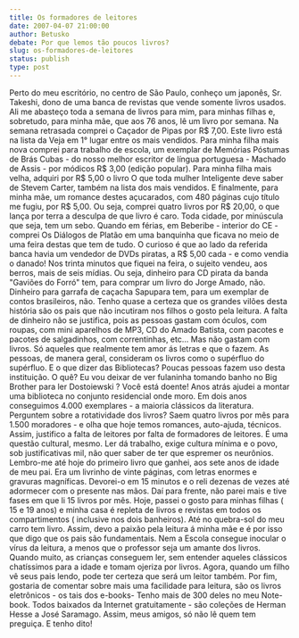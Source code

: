 ```yaml
---
title: Os formadores de leitores
date: 2007-04-07 21:00:00
author: Betusko
debate: Por que lemos tão poucos livros?
slug: os-formadores-de-leitores
status: publish 
type: post
---
```


Perto do meu escritório, no centro de São Paulo, conheço um japonês, Sr. Takeshi, dono de uma banca de revistas que vende somente livros usados. Ali me abasteço toda a semana de livros para mim, para minhas filhas e, sobretudo, para minha mãe, que aos 76 anos, lê um livro por semana. Na semana retrasada comprei o Caçador de Pipas por R$ 7,00. Este livro está na lista da Veja em 1° lugar entre os mais vendidos. Para minha filha mais nova comprei para trabalho de escola, um exemplar de Memórias Póstumas de Brás Cubas - do nosso melhor escritor de língua portuguesa - Machado de Assis - por módicos R$ 3,00 (edição popular). Para minha filha mais velha, adquiri por R$ 5,00 o livro O que toda mulher Inteligente deve saber de Stevem Carter, também na lista dos mais vendidos. E finalmente, para minha mãe, um romance destes açucarados, com 480 páginas cujo título me fugiu, por R$ 5,00. Ou seja, comprei quatro livros por R$ 20,00, o que lança por terra a desculpa de que livro é caro. Toda cidade, por minúscula que seja, tem um sebo. Quando em férias, em Beberibe - interior do CE - comprei Os Diálogos de Platão em uma banquinha que ficava no meio de uma feira destas que tem de tudo. O curioso é que ao lado da referida banca havia um vendedor de DVDs piratas, a R$ 5,00 cada - e como vendia o danado! Nos trinta minutos que fiquei na feira, o sujeito vendeu, aos berros, mais de seis mídias. Ou seja, dinheiro para CD pirata da banda "Gaviões do Forró" tem, para comprar um livro do Jorge Amado, não. Dinheiro para garrafa de caçacha Sapupara tem, para um exemplar de contos brasileiros, não. Tenho quase a certeza que os grandes vilões desta história são os pais que não incutiram nos filhos o gosto pela leitura. A falta de dinheiro não se justifica, pois as pessoas gastam com óculos, com roupas, com mini aparelhos de MP3, CD do Amado Batista, com pacotes e pacotes de salgadinhos, com correntinhas, etc... Mas não gastam com livros. Só aqueles que realmente tem amor ás letras e que o fazem. As pessoas, de manera geral, consideram os livros como o supérfluo do supérfluo. E o que dizer das Bibliotecas? Poucas pessoas fazem uso desta instituição. O quê? Eu vou deixar de ver fulaninha tomando banho no Big Brother para ler Dostoiewski ? Você está doente! Anos atrás ajudei a montar uma biblioteca no conjunto residencial onde moro. Em dois anos conseguimos 4.000 exemplares - a maioria clássicos da literatura. Perguntem sobre a rotatividade dos livros? Saem quatro livros por mês para 1.500 moradores - e olha que hoje temos romances, auto-ajuda, técnicos. Assim, justifico a falta de leitores por falta de formadores de leitores. É uma questão cultural, mesmo. Ler dá trabalho, exige cultura mínima e o povo, sob justificativas mil, não quer saber de ter que espremer os neurônios. Lembro-me até hoje do primeiro livro que ganhei, aos sete anos de idade de meu pai. Era um livrinho de vinte páginas, com letras enormes e gravuras magníficas. Devorei-o em 15 minutos e o reli dezenas de vezes até adormecer com o presente nas mãos. Daí para frente, não parei mais e tive fases em que li 15 livros por mês. Hoje, passei o gosto para minhas filhas ( 15 e 19 anos) e minha casa é repleta de livros e revistas em todos os compartimentos ( inclusive nos dois banheiros). Até no quebra-sol do meu carro tem livro. Assim, devo a paixão pela leitura á minha mãe e é por isso que digo que os pais são fundamentais. Nem a Escola consegue inocular o vírus da leitura, a menos que o professor seja um amante dos livros. Quando muito, as crianças conseguem ler, sem entender aqueles clássicos chatíssimos para a idade e tomam ojeriza por livros. Agora, quando um filho vê seus pais lendo, pode ter certeza que será um leitor também. Por fim, gostaria de comentar sobre mais uma facilidade para leitura, são os livros eletrônicos - os tais dos e-books- Tenho mais de 300 deles no meu Note-book. Todos baixados da Internet gratuitamente - são coleções de Herman Hesse a José Saramago. Assim, meus amigos, só não lê quem tem preguiça. E tenho dito!
